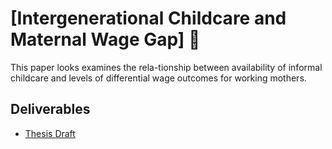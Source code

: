 #  [Intergenerational Childcare and Maternal Wage Gap] 💼
This paper looks examines the rela-tionship between availability of informal childcare and levels of differential wage outcomes for working mothers.

## Deliverables
* [Thesis Draft](https://www.overleaf.com/project/6188da441ee7dab092b4ef80)
